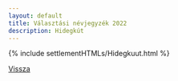 ```yaml
---
layout: default
title: Választási névjegyzék 2022
description: Hidegkút
---
```


{% include settlementHTMLs/Hidegkuut.html %}

[Vissza](../)